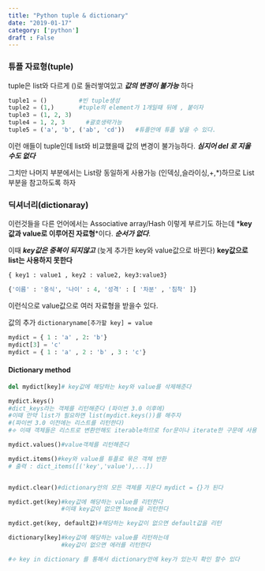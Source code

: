 ```yaml
---
title: "Python tuple & dictionary"
date: "2019-01-17"
category: ['python']
draft : False
---
```


### 튜플 자료형(tuple)

tuple은 list와 다르게 ()로 둘러쌓여있고
__*값의 변경이 불가능*__ 하다

```python
tuple1 = ()         #빈 tuple생성
tuple2 = (1,)       #tuple의 element가 1개일때 뒤에 , 붙이자
tuple3 = (1, 2, 3)                 
tuple4 = 1, 2, 3      #괄호생략가능
tuple5 = ('a', 'b', ('ab', 'cd'))   #튜플안에 튜플 넣을 수 있다.
```

이런 애들이 tuple인데 
list와 비교했을때 값의 변경이 불가능하다.
*__심지어 del 로 지울수도 없다__*

그치만 나머지 부분에서는 List랑 동일하게 사용가능
(인덱싱,슬라이싱,+,*)하므로
List부분을 참고하도록 하자


### 딕셔너리(dictionaray)

이런것들을 다른 언어에서는 
Associative array/Hash 이렇게 부르기도 하는데
*__key값과 value로 이루어진 자료형__*이다. 
*__순서가 없다__*.

이때 __*key값은 중복이 되지않고*__ (늦게 추가한 key와 value값으로 바뀐다)
__key값으로 list는 사용하지 못한다__

```python
{ key1 : value1 , key2 : value2, key3:value3}

{'이름' : '옹식', '나이' : 4, '성격' : [ '차분' , '침착' ]}
```

이런식으로 value값으로 여러 자료형을 받을수 있다.


값의 추가 
`dictionaryname[추가할 key] = value` 

```python
mydict = { 1 : 'a' , 2: 'b'}
mydict[3] = 'c' 
mydict = { 1 : 'a' , 2 : 'b' , 3 : 'c'}
```


#### Dictionary method

```python
del mydict[key]# key값에 해당하는 key와 value를 삭제해준다

mydict.keys()
#dict_keys라는 객체를 리턴해준다 (파이썬 3.0 이후에)
#이때 만약 list가 필요하면 list(mydict.keys())를 해주자
#(파이썬 3.0 이전에는 리스트를 리턴한다)
#፠ 이때 객체들은 리스트로 변환안해도 iterable하므로 for문이나 iterate한 구문에 사용할 수 있다

mydict.values()#value객체를 리턴해준다

mydict.items()#key와 value를 튜플로 묶은 객체 반환
# 출력 : dict_items([('key','value'),...])


mydict.clear()#dictionary안의 모든 객체를 지운다 mydict = {}가 된다

mydict.get(key)#key값에 해당하는 value를 리턴한다
               #이때 key값이 없으면 None을 리턴한다

mydict.get(key, default값)#해당하는 key값이 없으면 default값을 리턴

dictionary[key]#key값에 해당하는 value를 리턴하는데
               #key값이 없으면 에러를 리턴한다

#፠ key in dictionary 를 통해서 dictionary안에 key가 있는지 확인 할수 있다
```